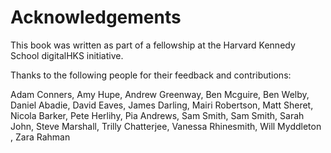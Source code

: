 # Acknowledgements

This book was written as part of a fellowship at the Harvard Kennedy School  digitalHKS initiative.

Thanks to the following people for their feedback and contributions:

Adam Conners, Amy Hupe, Andrew Greenway, Ben Mcguire, Ben Welby, Daniel Abadie, David Eaves, James Darling, Mairi Robertson, Matt Sheret, Nicola Barker, Pete Herlihy, Pia Andrews, Sam Smith, Sam Smith, Sarah John, Steve Marshall, Trilly Chatterjee, Vanessa Rhinesmith, Will Myddleton , Zara Rahman
